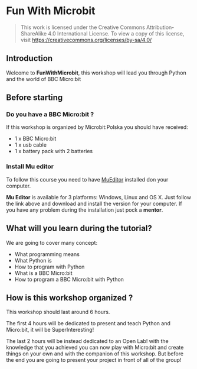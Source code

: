 # Fun With Microbit

> This work is licensed under the Creative Commons Attribution-ShareAlike 4.0 International License.
> To view a copy of this license, visit https://creativecommons.org/licenses/by-sa/4.0/

## Introduction

Welcome to __FunWithMicrobit__, this workshop will lead you through Python and the world of BBC Micro:bit


## Before starting

### Do you have a BBC Micro:bit ?

If this workshop is organized by Microbit:Polska you should have received:

- 1 x BBC Micro:bit
- 1 x usb cable
- 1 x battery pack with 2 batteries

### Install Mu editor

To follow this course you need to have [MuEditor](https://codewith.mu/ "Mu editor") installed don your computer.

__Mu Editor__ is available for 3 platforms: Windows, Linux and OS X.
Just follow the link above and download and install the version for your computer.
If you have any problem during the installation just pock a __mentor__.

## What will you learn during the tutorial?

We are going to cover many concept:

* What programming means
* What Python is
* How to program with Python
* What is a BBC Micro:bit
* How to program a BBC Micro:bit with Python

## How is this workshop organized ?

This workshop should last around 6 hours.

The first 4 hours will be dedicated to present and teach Python and Micro:bit, it will be SuperInteresting!

The last 2 hours will be instead dedicated to an Open Lab! with the knowledge that you achieved you can now play with Micro:bit and create things on your own and with the companion of this workshop.
But before the end you are going to present your project in front of all of the group!
